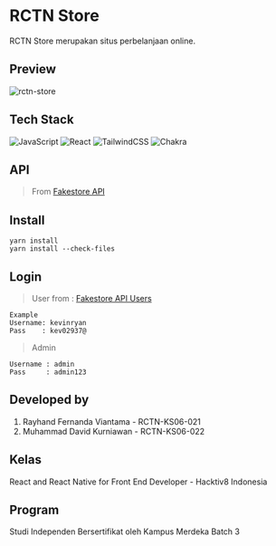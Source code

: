 # RCTN Store

RCTN Store merupakan situs perbelanjaan online.

## Preview
![rctn-store](https://user-images.githubusercontent.com/77148705/202080116-55fc033f-049a-49f7-bf04-1420f74e7765.png)

## Tech Stack

![JavaScript](https://img.shields.io/badge/javascript-%23323330.svg?style=for-the-badge&logo=javascript&logoColor=%23F7DF1E)
![React](https://img.shields.io/badge/react-%2320232a.svg?style=for-the-badge&logo=react&logoColor=%2361DAFB)
![TailwindCSS](https://img.shields.io/badge/tailwindcss-%2338B2AC.svg?style=for-the-badge&logo=tailwind-css&logoColor=white)
![Chakra](https://img.shields.io/badge/chakra-%234ED1C5.svg?style=for-the-badge&logo=chakraui&logoColor=white)

## API

> From [Fakestore API](https://fakestoreapi.com/)

## Install

```
yarn install
yarn install --check-files
```

## Login

>User
from : [Fakestore API Users](https://fakestoreapi.com/users)

```
Example
Username: kevinryan
Pass    : kev02937@
```

>Admin

```
Username : admin
Pass     : admin123
```

## Developed by

1. Rayhand Fernanda Viantama - RCTN-KS06-021
2. Muhammad David Kurniawan - RCTN-KS06-022

## Kelas

React and React Native for Front End Developer - Hacktiv8 Indonesia

## Program

Studi Independen Bersertifikat oleh Kampus Merdeka Batch 3
